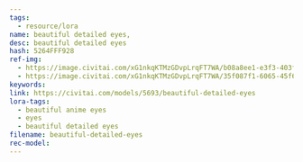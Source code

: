 ```yaml
---
tags:
  - resource/lora
name: beautiful detailed eyes,
desc: beautiful detailed eyes
hash: 5264FFF928
ref-img:
  - https://image.civitai.com/xG1nkqKTMzGDvpLrqFT7WA/b08a8ee1-e3f3-403f-22b3-7586100a5600/width=450/%E5%BC%82%E8%89%B2%E5%8F%82%E8%80%83.jpeg
  - https://image.civitai.com/xG1nkqKTMzGDvpLrqFT7WA/35f087f1-6065-45f6-ec36-75b267e8e800/width=450/01583-493325210-masterpiece,best%20quality,official%20art,extremely%20detailed%20CG%20unity%208k%20wallpaper,%201girl,%20multicolored%20hair,%20red%20hair,%20delicate%20eye.jpeg
keywords: 
link: https://civitai.com/models/5693/beautiful-detailed-eyes
lora-tags:
  - beautiful anime eyes
  - eyes
  - beautiful detailed eyes
filename: beautiful-detailed-eyes
rec-model:
---
```

